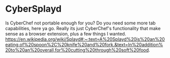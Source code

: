 # CyberSplayd
Is CyberChef not portable enough for you? Do you need some more tab capabilities, here ya go. Really its just CyberChef's functionality that make sense as a browser extension, plus a few things I wanted.  
https://en.wikipedia.org/wiki/Splayd#:~:text=A%20Splayd%20is%20an%20eating,of%20spoon%2C%20knife%20and%20fork.&text=In%20addition%20to%20an%20overall,for%20cutting%20through%20soft%20food.
